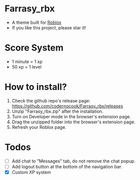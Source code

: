 # Farrasy_rbx

- A theme built for [Roblox](https://roblox.com/)
- If you like this project, please star it!

# Score System
- 1 minute = 1 xp
- 50 xp = 1 level

# How to install?
1. Check the github repo's release page: https://github.com/codernocook/Farrasy_rbx/releases
2. Unzip "Farrasy_rbx.zip" after the installation.
3. Turn on Developer mode in the browser's extension page.
4. Drag the unzipped folder into the browser's extension page.
5. Refresh your Roblox page.

# Todos
- [ ] Add chat to "Messages" tab, do not remove the chat popup.
- [ ] Add logout button at the bottom of the navigation bar.
- [x] Custom XP system
